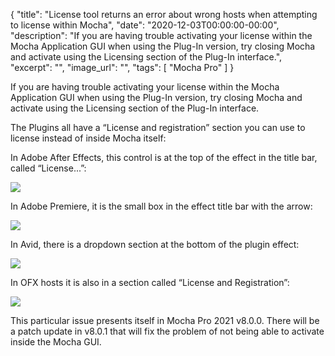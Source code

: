 {
  "title": "License tool returns an error about wrong hosts when attempting to license within Mocha",
  "date": "2020-12-03T00:00:00-00:00",
  "description": "If you are having trouble activating your license within the Mocha Application GUI when using the Plug-In version, try closing Mocha and activate using the Licensing section of the Plug-In interface.",
  "excerpt": "",
  "image_url": "",
  "tags": [
    "Mocha Pro"
  ]
}


If you are having trouble activating your license within the Mocha Application GUI when using the Plug-In version, try closing Mocha and activate using the Licensing section of the Plug-In interface.

The Plugins all have a “License and registration” section you can use to license instead of inside Mocha itself:

In Adobe After Effects, this control is at the top of the effect in the title bar, called “License...”:

<img src="https://borisfx-com-res.cloudinary.com/image/upload/v1607003827/faq/lic.png">

In Adobe Premiere, it is the small box in the effect title bar with the arrow:

<img src="https://borisfx-com-res.cloudinary.com/image/upload/v1607003785/faq/mp_lic_reg.png">

In Avid, there is a dropdown section at the bottom of the plugin effect:

<img src="https://borisfx-com-res.cloudinary.com/image/upload/v1607003741/faq/lic_and_reg_1.png">

In OFX hosts it is also in a section called “License and Registration”:

<img src="https://borisfx-com-res.cloudinary.com/image/upload/v1607003692/faq/lic_and_reg.png">

This particular issue presents itself in Mocha Pro 2021 v8.0.0. There will be a patch update in v8.0.1 that will fix the problem of not being able to activate inside the Mocha GUI.
